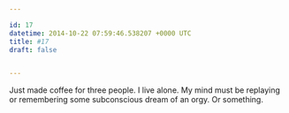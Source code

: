 ```yaml
---

id: 17
datetime: 2014-10-22 07:59:46.538207 +0000 UTC
title: #17
draft: false


---
```


Just made coffee for three people. I live alone. My mind must be replaying or remembering some subconscious dream of an orgy. Or something.

